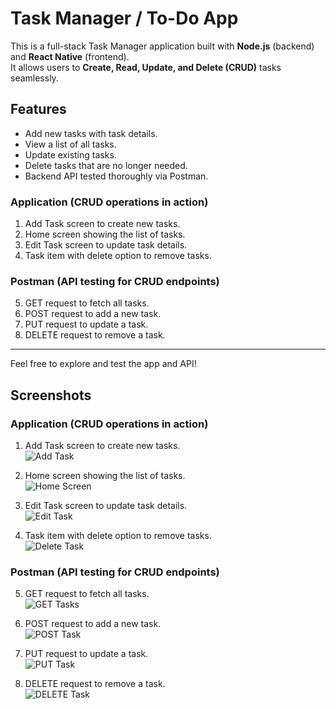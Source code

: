 # Task Manager / To-Do App

This is a full-stack Task Manager application built with **Node.js** (backend) and **React Native** (frontend).  
It allows users to **Create, Read, Update, and Delete (CRUD)** tasks seamlessly.

## Features
- Add new tasks with task details.
- View a list of all tasks.
- Update existing tasks.
- Delete tasks that are no longer needed.
- Backend API tested thoroughly via Postman.


### Application (CRUD operations in action)
1. Add Task screen to create new tasks.  
2. Home screen showing the list of tasks.  
3. Edit Task screen to update task details.  
4. Task item with delete option to remove tasks.

### Postman (API testing for CRUD endpoints)
5. GET request to fetch all tasks.  
6. POST request to add a new task.  
7. PUT request to update a task.  
8. DELETE request to remove a task.

---

Feel free to explore and test the app and API!



## Screenshots

### Application (CRUD operations in action)
1. Add Task screen to create new tasks.  
![Add Task](./assets/1.PNG)

2. Home screen showing the list of tasks.  
![Home Screen](./assets/2.PNG)

3. Edit Task screen to update task details.  
![Edit Task](./assets/3.PNG)

4. Task item with delete option to remove tasks.  
![Delete Task](./assets/4.PNG)

### Postman (API testing for CRUD endpoints)
5. GET request to fetch all tasks.  
![GET Tasks](./assets/5.PNG)

6. POST request to add a new task.  
![POST Task](./assets/6.PNG)

7. PUT request to update a task.  
![PUT Task](./assets/7.PNG)

8. DELETE request to remove a task.  
![DELETE Task](./assets/8.PNG)

